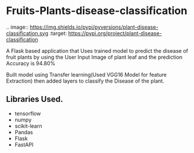 Fruits-Plants-disease-classification
====================================

.. image:: https://img.shields.io/pypi/pyversions/plant-disease-classification.svg
    :target: https://pypi.org/project/plant-disease-classification

A Flask based application that Uses trained model to predict the disease of fruit plants by using the User Input Image of plant leaf and the prediction Accuracy is 94.80%

Built model using Transfer learning(Used VGG16 Model for feature Extraction) then added layers to classify the Disease of the plant. 

## Libraries Used.

- tensorflow
- numpy
- scikit-learn
- Pandas
- Flask
- FastAPI
